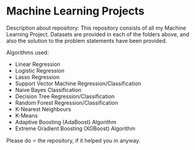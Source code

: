 # Machine Learning Projects

Description about repository:
This repository consists of all my Machine Learning Project. Datasets are provided in each of the folders above, and also the solution to the problem statements have been provided.

Algorithms used:
* Linear Regression
* Logistic Regression
* Lasso Regression
* Support Vector Machine Regression/Classification
* Naive Bayes Classification
* Decision Tree Regression/Classification
* Random Forest Regression/Classification
* K-Nearest Neighbours
* K-Means
* Adaptive Boosting (AdaBoost) Algorithm
* Extreme Gradient Boosting (XGBoost) Algorithm

Please do ⭐ the repository, if it helped you in anyway.
